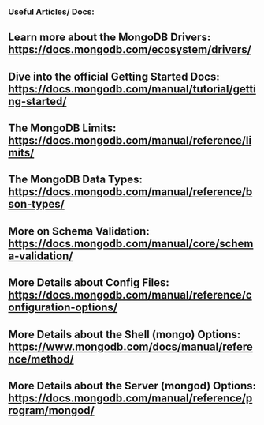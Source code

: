 ### Useful Articles/ Docs:

## Learn more about the MongoDB Drivers: https://docs.mongodb.com/ecosystem/drivers/

## Dive into the official Getting Started Docs: https://docs.mongodb.com/manual/tutorial/getting-started/

## The MongoDB Limits: https://docs.mongodb.com/manual/reference/limits/

## The MongoDB Data Types: https://docs.mongodb.com/manual/reference/bson-types/

## More on Schema Validation: https://docs.mongodb.com/manual/core/schema-validation/

## More Details about Config Files: https://docs.mongodb.com/manual/reference/configuration-options/

## More Details about the Shell (mongo) Options: https://www.mongodb.com/docs/manual/reference/method/

## More Details about the Server (mongod) Options: https://docs.mongodb.com/manual/reference/program/mongod/
